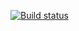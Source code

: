 [![Build status](https://ci.appveyor.com/api/projects/status/gnome-game?svg=true)](https://ci.appveyor.com/project/Elizabess/gnome-game)
